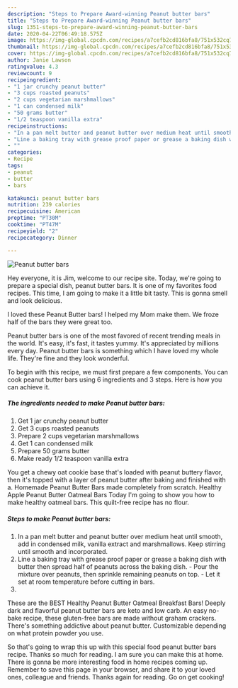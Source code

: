 ```yaml
---
description: "Steps to Prepare Award-winning Peanut butter bars"
title: "Steps to Prepare Award-winning Peanut butter bars"
slug: 1351-steps-to-prepare-award-winning-peanut-butter-bars
date: 2020-04-22T06:49:18.575Z
image: https://img-global.cpcdn.com/recipes/a7cefb2cd816bfa8/751x532cq70/peanut-butter-bars-recipe-main-photo.jpg
thumbnail: https://img-global.cpcdn.com/recipes/a7cefb2cd816bfa8/751x532cq70/peanut-butter-bars-recipe-main-photo.jpg
cover: https://img-global.cpcdn.com/recipes/a7cefb2cd816bfa8/751x532cq70/peanut-butter-bars-recipe-main-photo.jpg
author: Janie Lawson
ratingvalue: 4.3
reviewcount: 9
recipeingredient:
- "1 jar crunchy peanut butter"
- "3 cups roasted peanuts"
- "2 cups vegetarian marshmallows"
- "1 can condensed milk"
- "50 grams butter"
- "1/2 teaspoon vanilla extra"
recipeinstructions:
- "In a pan melt butter and peanut butter over medium heat until smooth, add in condensed milk, vanilla extract and marshmallows. Keep stirring until smooth and incorporated."
- "Line a baking tray with grease proof paper or grease a baking dish with butter then spread half of peanuts across the baking dish. Pour the mixture over peanuts, then sprinkle remaining peanuts on top. Let it set at room temperature before cutting in bars."
- ""
categories:
- Recipe
tags:
- peanut
- butter
- bars

katakunci: peanut butter bars 
nutrition: 239 calories
recipecuisine: American
preptime: "PT30M"
cooktime: "PT47M"
recipeyield: "2"
recipecategory: Dinner

---
```



![Peanut butter bars](https://img-global.cpcdn.com/recipes/a7cefb2cd816bfa8/751x532cq70/peanut-butter-bars-recipe-main-photo.jpg)

Hey everyone, it is Jim, welcome to our recipe site. Today, we're going to prepare a special dish, peanut butter bars. It is one of my favorites food recipes. This time, I am going to make it a little bit tasty. This is gonna smell and look delicious.

I loved these Peanut Butter bars! I helped my Mom make them. We froze half of the bars they were great too.

Peanut butter bars is one of the most favored of recent trending meals in the world. It's easy, it's fast, it tastes yummy. It's appreciated by millions every day. Peanut butter bars is something which I have loved my whole life. They're fine and they look wonderful.


To begin with this recipe, we must first prepare a few components. You can cook peanut butter bars using 6 ingredients and 3 steps. Here is how you can achieve it.

<!--inarticleads1-->

##### The ingredients needed to make Peanut butter bars:

1. Get 1 jar crunchy peanut butter
1. Get 3 cups roasted peanuts
1. Prepare 2 cups vegetarian marshmallows
1. Get 1 can condensed milk
1. Prepare 50 grams butter
1. Make ready 1/2 teaspoon vanilla extra


You get a chewy oat cookie base that&#39;s loaded with peanut buttery flavor, then it&#39;s topped with a layer of peanut butter after baking and finished with a. Homemade Peanut Butter Bars made completely from scratch. Healthy Apple Peanut Butter Oatmeal Bars Today I&#39;m going to show you how to make healthy oatmeal bars. This quilt-free recipe has no flour. 

<!--inarticleads2-->

##### Steps to make Peanut butter bars:

1. In a pan melt butter and peanut butter over medium heat until smooth, add in condensed milk, vanilla extract and marshmallows. Keep stirring until smooth and incorporated.
1. Line a baking tray with grease proof paper or grease a baking dish with butter then spread half of peanuts across the baking dish. - Pour the mixture over peanuts, then sprinkle remaining peanuts on top. - Let it set at room temperature before cutting in bars.
1. 


These are the BEST Healthy Peanut Butter Oatmeal Breakfast Bars! Deeply dark and flavorful peanut butter bars are keto and low carb. An easy no-bake recipe, these gluten-free bars are made without graham crackers. There&#39;s something addictive about peanut butter. Customizable depending on what protein powder you use. 

So that's going to wrap this up with this special food peanut butter bars recipe. Thanks so much for reading. I am sure you can make this at home. There is gonna be more interesting food in home recipes coming up. Remember to save this page in your browser, and share it to your loved ones, colleague and friends. Thanks again for reading. Go on get cooking!
